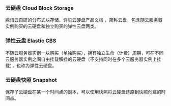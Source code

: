 

### 云硬盘 Cloud Block Storage
腾讯云自研的分布式块存储，详见云硬盘产品文档 ，简称云盘，包含随云服务器实例购买的云硬盘和独立购买的弹性云盘两类。
### 弹性云盘 Elastic CBS
不随云服务器实例一块购买（单独购买），拥有独立生命（计费）周期，可在不同云服务器实例之间自由挂载解挂的云硬盘（不支持同时在多个云服务器实例上挂载），也称为弹性云硬盘。
### 云硬盘快照 Snapshot
保存了云硬盘在某一个时间点的副本，可以使用快照将云硬盘还原到快照创建的时间点。

